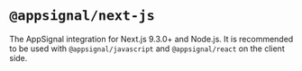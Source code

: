 # `@appsignal/next-js`

The AppSignal integration for Next.js 9.3.0+ and Node.js. It is recommended to be used with `@appsignal/javascript` and `@appsignal/react` on the client side.
